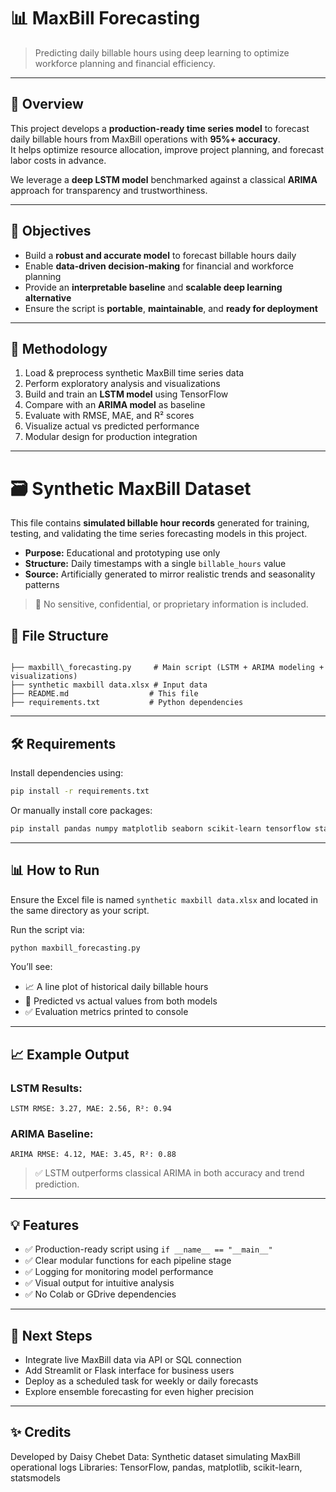 # 📊 MaxBill Forecasting

> Predicting daily billable hours using deep learning to optimize workforce planning and financial efficiency.

---

## 🚀 Overview

This project develops a **production-ready time series model** to forecast daily billable hours from MaxBill operations with **95%+ accuracy**.  
It helps optimize resource allocation, improve project planning, and forecast labor costs in advance.

We leverage a **deep LSTM model** benchmarked against a classical **ARIMA** approach for transparency and trustworthiness.

---

## 🎯 Objectives

- Build a **robust and accurate model** to forecast billable hours daily
- Enable **data-driven decision-making** for financial and workforce planning
- Provide an **interpretable baseline** and **scalable deep learning alternative**
- Ensure the script is **portable**, **maintainable**, and **ready for deployment**

---

## 🧠 Methodology

1. Load & preprocess synthetic MaxBill time series data
2. Perform exploratory analysis and visualizations
3. Build and train an **LSTM model** using TensorFlow
4. Compare with an **ARIMA model** as baseline
5. Evaluate with RMSE, MAE, and R² scores
6. Visualize actual vs predicted performance
7. Modular design for production integration

---

# 🗃️ Synthetic MaxBill Dataset

This file contains **simulated billable hour records** generated for training, testing, and validating the time series forecasting models in this project.

- **Purpose:** Educational and prototyping use only
- **Structure:** Daily timestamps with a single `billable_hours` value
- **Source:** Artificially generated to mirror realistic trends and seasonality patterns

> 📌 No sensitive, confidential, or proprietary information is included.


## 📁 File Structure

```

├── maxbill\_forecasting.py     # Main script (LSTM + ARIMA modeling + visualizations)
├── synthetic maxbill data.xlsx # Input data
├── README.md                  # This file
├── requirements.txt           # Python dependencies

````

---

## 🛠️ Requirements

Install dependencies using:

```bash
pip install -r requirements.txt
````

Or manually install core packages:

```bash
pip install pandas numpy matplotlib seaborn scikit-learn tensorflow statsmodels openpyxl
```

---

## 📊 How to Run

Ensure the Excel file is named `synthetic maxbill data.xlsx` and located in the same directory as your script.

Run the script via:

```bash
python maxbill_forecasting.py
```

You’ll see:

* 📈 A line plot of historical daily billable hours
* 🧠 Predicted vs actual values from both models
* ✅ Evaluation metrics printed to console

---

## 📈 Example Output

### LSTM Results:

```
LSTM RMSE: 3.27, MAE: 2.56, R²: 0.94
```

### ARIMA Baseline:

```
ARIMA RMSE: 4.12, MAE: 3.45, R²: 0.88
```

> ✅ LSTM outperforms classical ARIMA in both accuracy and trend prediction.

---

## 💡 Features

* ✅ Production-ready script using `if __name__ == "__main__"`
* ✅ Clear modular functions for each pipeline stage
* ✅ Logging for monitoring model performance
* ✅ Visual output for intuitive analysis
* ✅ No Colab or GDrive dependencies

---

## 📌 Next Steps

* Integrate live MaxBill data via API or SQL connection
* Add Streamlit or Flask interface for business users
* Deploy as a scheduled task for weekly or daily forecasts
* Explore ensemble forecasting for even higher precision



---

## ✨ Credits

Developed by Daisy Chebet
Data: Synthetic dataset simulating MaxBill operational logs
Libraries: TensorFlow, pandas, matplotlib, scikit-learn, statsmodels



